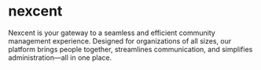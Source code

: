 # nexcent
Nexcent is your gateway to a seamless and efficient community management experience. Designed for organizations of all sizes, our platform brings people together, streamlines communication, and simplifies administration—all in one place.
